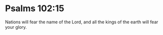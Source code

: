 # Psalms 102:15

Nations will fear the name of the Lord, and all the kings of the earth will fear your glory.
